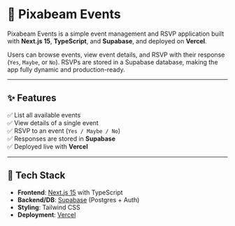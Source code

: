 # 🎉 Pixabeam Events  

Pixabeam Events is a simple event management and RSVP application built with **Next.js 15**, **TypeScript**, and **Supabase**, and deployed on **Vercel**.  

Users can browse events, view event details, and RSVP with their response (`Yes`, `Maybe`, or `No`). RSVPs are stored in a Supabase database, making the app fully dynamic and production-ready.  

---

## ✨ Features  

✅ List all available events  
✅ View details of a single event  
✅ RSVP to an event (`Yes / Maybe / No`)  
✅ Responses are stored in **Supabase**  
✅ Deployed live with **Vercel**  

---

## 🚀 Tech Stack  

- **Frontend**: [Next.js 15](https://nextjs.org/) with TypeScript  
- **Backend/DB**: [Supabase](https://supabase.com/) (Postgres + Auth)  
- **Styling**: Tailwind CSS  
- **Deployment**: [Vercel](https://vercel.com/)  


